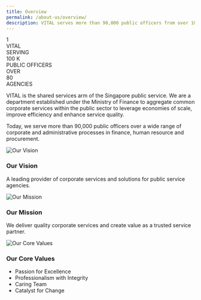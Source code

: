 ```yaml
---
title: Overview
permalink: /about-us/overview/
description: VITAL serves more than 90,000 public officers from over 100 agencies.
---
```

<div id="overview-counter" >
    <div id="vital">
        <div class="label-top"></div>
        <div class="counter">1</div>
        <div class="label-bottom" >VITAL</div>
    </div>
    <div id="serving">
        <div class="label-top">SERVING</div>
        <div class="counter">100&nbsp;K</div>
        <div class="label-bottom" >PUBLIC OFFICERS</div>
    </div>
    <div id="agencies">
        <div class="label-top">OVER</div>
        <div class="counter">80</div>
        <div class="label-bottom" >AGENCIES</div>
    </div>
</div>

VITAL is the shared services arm of the Singapore public service. We are a department established under the Ministry of Finance to aggregate common corporate services within the public sector to leverage economies of scale, improve efficiency and enhance service quality.

Today, we serve more than 90,000 public officers over a wide range of corporate and administrative processes in finance, human resource and procurement.

<div class="vision-mission-values">
    <div class="block">
        <img src="/images/overview/our-vision.jpg" alt="Our Vision" />
        <h3>Our Vision</h3>
        <p>A leading provider of corporate services and solutions for public service agencies.</p>
    </div>
    <div class="block">
        <img src="/images/overview/our-mission.jpg" alt="Our Mission" />
        <h3>Our Mission</h3>
        <p>We deliver quality corporate services and create value as a trusted service partner.</p>
    </div>
    <div class="block">
        <img src="/images/overview/core-values.jpg" alt="Our Core Values" />
        <h3>Our Core Values</h3>
        <ul>
            <li>Passion for Excellence</li>
            <li>Professionalism with Integrity</li>
            <li>Caring Team</li>
            <li>Catalyst for Change</li>
        </ul>
    </div>
</div>